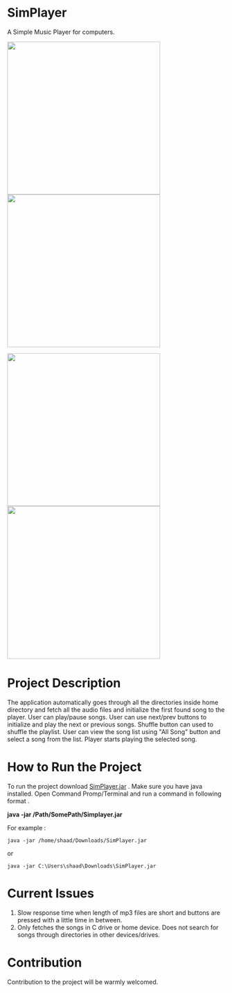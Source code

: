 # SimPlayer 
A Simple Music Player for computers.

<img src = "https://user-images.githubusercontent.com/67102615/90949121-768df280-e467-11ea-932c-faef7fbf21bb.png" width ="353" />       <img src = "https://user-images.githubusercontent.com/67102615/90949285-04b6a880-e469-11ea-9ce7-0a180431c040.png" width ="353" /> 

<img src = "https://user-images.githubusercontent.com/67102615/90949277-f799b980-e468-11ea-9596-c99fabc234d7.png" width ="353" />        <img src = "https://user-images.githubusercontent.com/67102615/90949507-3f6d1080-e46a-11ea-87e9-ccf6381c8905.png" width ="353" /> 


# Project Description

The application automatically goes through all the directories inside home directory and fetch all the audio files and initialize the first found song to the player. User can play/pause songs. User can use next/prev buttons to initialize and play the next or previous songs. Shuffle button can used to shuffle the playlist. User can view the song list using "All Song" button and select a song from the list. Player starts playing the selected song.

# How to Run the Project

To run the project download [SimPlayer.jar](https://github.com/Shaad7/SimPlayer/releases/tag/v0.5) . Make sure you have java installed. Open Command Promp/Terminal and run a command in following format .

**java -jar /Path/SomePath/Simplayer.jar**

For example : 

```
java -jar /home/shaad/Downloads/SimPlayer.jar
```
or
```
java -jar C:\Users\shaad\Downloads\SimPlayer.jar
```

# Current Issues

1. Slow response time when length of mp3 files are short and buttons are pressed with a little time in between. <br />
2. Only fetches the songs in C drive or home device. Does not search for songs through directories in other devices/drives.

# Contribution
Contribution to the project will be warmly welcomed.
